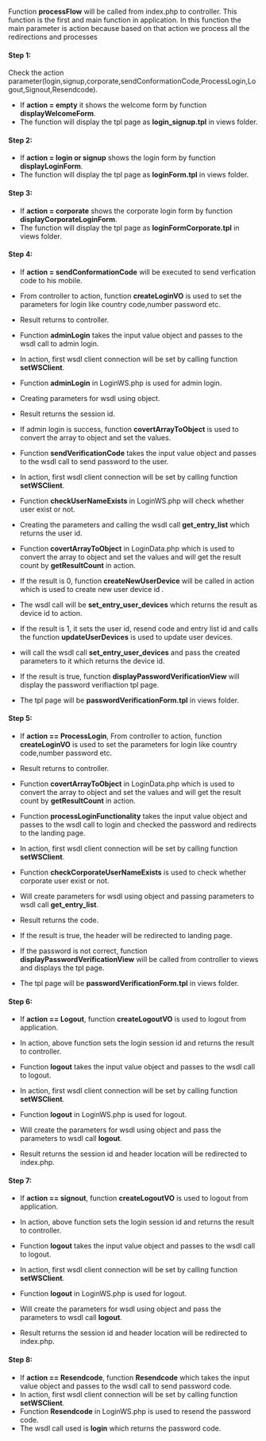 
Function **processFlow** will be called from index.php to controller. This function is the first and main function in application. In this function the main parameter is action because based on that action we process all the redirections and processes

#### Step 1: 

Check the action parameter(login,signup,corporate,sendConformationCode,ProcessLogin,Logout,Signout,Resendcode).

-  If **action = empty** it shows the welcome form by function **displayWelcomeForm**.
- The function will display the tpl page as **login_signup.tpl** in views folder.

#### Step 2:

- If **action = login or signup** shows the login form by function **displayLoginForm**.
- The function will display the tpl page as **loginForm.tpl** in views folder.

#### Step 3:

- If **action = corporate** shows the corporate login form by function **displayCorporateLoginForm**.
- The function will display the tpl page as **loginFormCorporate.tpl** in views folder.

#### Step 4:

-  If **action = sendConformationCode** will be executed to send verfication code to his mobile.
- From controller to action, function **createLoginVO** is used to set the parameters for login like country code,number password etc.
- Result returns to controller.

- Function **adminLogin** takes the input value object and passes to the wsdl call to admin login.
- In action, first wsdl client connection will be set by calling function **setWSClient**.
- Function **adminLogin** in LoginWS.php is used for admin login.
- Creating parameters for wsdl using object.
- Result returns the session id.

- If admin login is success, function **covertArrayToObject** is used to convert the array to object and set the values.
- Function **sendVerificationCode** takes the input value object and passes to the wsdl call to send password to the user.
- In action, first wsdl client connection will be set by calling function **setWSClient**.
- Function **checkUserNameExists** in LoginWS.php will check whether user exist or not. 
- Creating the parameters and calling the wsdl call **get_entry_list** which returns the user id.
- Function **covertArrayToObject** in LoginData.php which is used to convert the array to object and set the values and will get the result count by **getResultCount** in action.

- If the result is 0, function **createNewUserDevice** will be called in action which is used to create new user device id .
- The wsdl call will be **set_entry_user_devices** which returns the result as device id to action.

- If the result is 1, it sets the user id, resend code and entry list id and calls the function **updateUserDevices** is used to update user devices.
- will call the wsdl call **set_entry_user_devices** and pass the created parameters to it which returns the device id.
- If the result is true, function **displayPasswordVerificationView** will display the password verifiaction tpl page.
- The tpl page will be **passwordVerificationForm.tpl** in views folder.



#### Step 5:

- If **action == ProcessLogin**, From controller to action, function **createLoginVO** is used to set the parameters for login like country code,number password etc.
- Result returns to controller.
- Function **covertArrayToObject** in LoginData.php which is used to convert the array to object and set the values and will get the result count by **getResultCount** in action.

- Function **processLoginFunctionality** takes the input value object and passes to the wsdl call to login and checked the password and redirects to the landing page.
- In action, first wsdl client connection will be set by calling function **setWSClient**.
- Function **checkCorporateUserNameExists** is used to check whether corporate user exist or not.
- Will create parameters for wsdl using object and passing parameters to wsdl call **get_entry_list**.
- Result returns the code.
- If the result is true, the header will be redirected to landing page.
- If the password is not correct, function **displayPasswordVerificationView** will be called from controller to views and displays the tpl page.
- The tpl page will be **passwordVerificationForm.tpl** in views folder.


#### Step 6:

- If **action == Logout**, function **createLogoutVO** is used to logout from application.
- In action, above function sets the login session id and returns the result to controller.

- Function **logout** takes the input value object and passes to the wsdl call to logout.
- In action, first wsdl client connection will be set by calling function **setWSClient**.
- Function **logout** in LoginWS.php is used for logout. 
- Will create the parameters for wsdl using object and pass the parameters to wsdl call **logout**.
- Result returns the session id and header location will be redirected to index.php.


#### Step 7:

- If **action == signout**, function **createLogoutVO** is used to logout from application.
- In action, above function sets the login session id and returns the result to controller.

- Function **logout** takes the input value object and passes to the wsdl call to logout.
- In action, first wsdl client connection will be set by calling function **setWSClient**.
- Function **logout** in LoginWS.php is used for logout. 
- Will create the parameters for wsdl using object and pass the parameters to wsdl call **logout**.
- Result returns the session id and header location will be redirected to index.php.


#### Step 8:

- If **action == Resendcode**, function **Resendcode** which takes the input value object and passes to the wsdl call to send password code.
- In action, first wsdl client connection will be set by calling function **setWSClient**.
- Function **Resendcode** in LoginWS.php is used to resend the password code.
- The wsdl call used is **login** which returns the password code.














